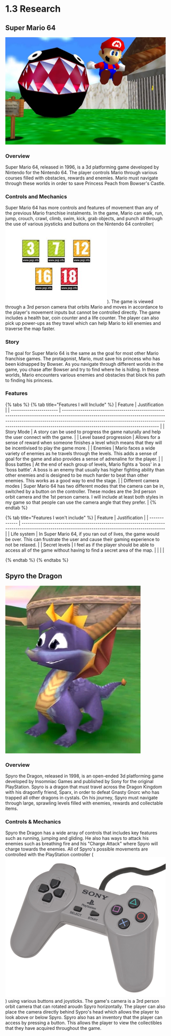 # 1.3 Research

## Super Mario 64

![A screenshot of Super Mario 64](<../.gitbook/assets/image (2) (1) (1).png>)

### Overview

Super Mario 64, released in 1996, is a 3d platforming game developed by Nintendo for the Nintendo 64. The player controls Mario through various courses filled with obstacles, rewards and enemies. Mario must navigate through these worlds in order to save Princess Peach from Bowser's Castle.

### Controls and Mechanics

Super Mario 64 has more controls and features of movement than any of the previous Mario franchise instalments. In the game, Mario can walk, run, jump, crouch, crawl, climb, swim, kick, grab objects, and punch all through the use of various joysticks and buttons on the Nintendo 64 controller(<img src="../.gitbook/assets/image (1).png" alt="" data-size="line">). The game is viewed through a 3rd person camera that orbits Mario and moves in accordance to the player's movement inputs but cannot be controlled directly. The game includes a health bar, coin counter and a life counter. The player can also pick up power-ups as they travel which can help Mario to kill enemies and traverse the map faster.

### Story

The goal for Super Mario 64 is the same as the goal for most other Mario franchise games. The protagonist, Mario, must save his princess who has been kidnapped by Bowser. As you navigate through different worlds in the game, you chase after Bowser and try to find where he is hiding. In these worlds, Mario encounters various enemies and obstacles that block his path to finding his princess.

### Features

{% tabs %}
{% tab title="Features I will Include" %}
| Feature                 | Justification                                                                                                                                                                                                                                                                             |
| ----------------------- | ----------------------------------------------------------------------------------------------------------------------------------------------------------------------------------------------------------------------------------------------------------------------------------------- |
| Story Mode              | A story can be used to progress the game naturally and help the user connect with the game.                                                                                                                                                                                               |
| Level based progression | Allows for a sense of reward when someone finishes a level which means that they will be incentivised to play the game more.                                                                                                                                                              |
| Enemies                 | Mario faces a wide variety of enemies as he travels through the levels. This adds a sense of goal for the game and also provides a sense of adrenaline for the player.                                                                                                                    |
| Boss battles            | At the end of each group of levels, Mario fights a 'boss' in a 'boss battle'. A boss is an enemy that usually has higher fighting ability than other enemies and is designed to be much harder to beat than other enemies. This works as a good way to end the stage.                     |
| Different camera modes  | Super Mario 64 has two different modes that the camera can be in, switched by a button on the controller. These modes are the 3rd person orbit camera and the 1st person camera. I will include at least both styles in my game so that people can use the camera angle that they prefer. |
{% endtab %}

{% tab title="Features I won't include" %}
| Feature       | Justification                                                                                                                                        |
| ------------- | ---------------------------------------------------------------------------------------------------------------------------------------------------- |
| Life system   | In Super Mario 64, if you ran out of lives, the game would be over. This can frustrate the user and cause their gaming experience to not be relaxed. |
| Secret levels | I feel as if the player should be able to access all of the game without having to find a secret area of the map.                                    |
|               |                                                                                                                                                      |


{% endtab %}
{% endtabs %}

## Spyro the Dragon

![A screenshot from Spyro the Dragon](<../.gitbook/assets/image (3).png>)

### Overview

Spyro the Dragon, released in 1998, is an open-ended 3d platforming game developed by Insomniac Games and published by Sony for the original PlayStation. Spyro is a dragon that must travel across the Dragon Kingdom with his dragonfly friend, Sparx, in order to defeat Gnasty Gnorc who has trapped all other dragons in cystals. On his journey, Spyro must navigate through large, sprawling levels filled with enemies, rewards and collectable items.

### Controls & Mechanics

Spyro the Dragon has a wide array of controls that includes key features such as running, jumping and gliding. He also has ways to attack his enemies such as breathing fire and his "Charge Attack" where Spyro will charge towards the enemies. All of Spyro's possible movements are controlled with the PlayStation controller (<img src="../.gitbook/assets/image (2).png" alt="" data-size="line">) using various buttons and joysticks. The game's camera is a 3rd person orbit camera that can rotated aroudn Spyro horizontally. The player can also place the camera directly behind Sypro's head which allows the player to look above or below Spyro. Spyro also has an inventory that the player can access by pressing a button. This allows the player to view the collectibles that they have acquired throughout the game.
